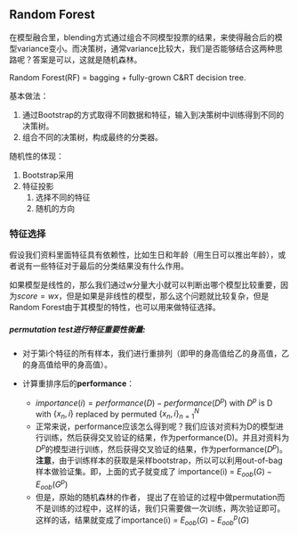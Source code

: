 ## Random Forest

在模型融合里，blending方式通过组合不同模型投票的结果，来使得融合后的模型variance变小。而决策树，通常variance比较大，我们是否能够结合这两种思路呢？答案是可以，这就是随机森林。

Random Forest(RF) = bagging + fully-grown C&RT decision tree.

基本做法：

1. 通过Bootstrap的方式取得不同数据和特征，输入到决策树中训练得到不同的决策树。
2. 组合不同的决策树，构成最终的分类器。

随机性的体现：

1. Bootstrap采用
2. 特征投影
   1. 选择不同的特征
   2. 随机的方向

### 特征选择

假设我们资料里面特征具有依赖性，比如生日和年龄（用生日可以推出年龄），或者说有一些特征对于最后的分类结果没有什么作用。

如果模型是线性的，那么我们通过w分量大小就可以判断出哪个模型比较重要，因为$score = wx$，但是如果是非线性的模型，那么这个问题就比较复杂，但是Random Forest由于其模型的特性，也可以用来做特征选择。

##### permutation test进行特征重要性衡量:

- 对于第i个特征的所有样本，我们进行重排列（即甲的身高值给乙的身高值，乙的身高值给甲的身高值）。

- 计算重排序后的**performance**：

  - $importance(i) = performance(D) - performance(D^p)$ with $D^p$ is D with $\{x_n, i\}$ replaced by permuted $\{x_n, i\}_{n=1}^N$
  - 正常来说，performance应该怎么得到呢？我们应该对资料为D的模型进行训练，然后获得交叉验证的结果，作为performance(D)。并且对资料为$D^p$的模型进行训练，然后获得交叉验证的结果，作为performance($D^p$)。**注意**，由于训练样本的获取是采样bootstrap，所以可以利用out-of-bag样本做验证集。即，上面的式子就变成了 importance(i) = $E_{oob}(G) - E_{oob}(G^p)$
  - 但是，原始的随机森林的作者， 提出了在验证的过程中做permutation而不是训练的过程中，这样的话，我们只需要做一次训练，两次验证即可。这样的话，结果就变成了importance(i) = $E_{oob}(G) - E_{oob}^p(G)$
